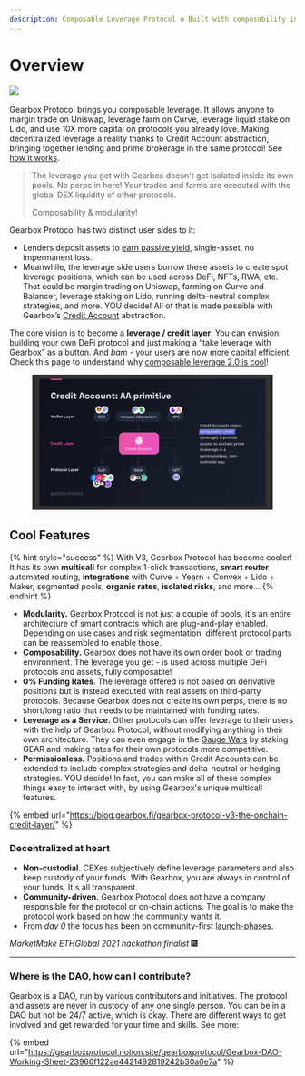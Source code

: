 ```yaml
---
description: Composable Leverage Protocol ⚙ Built with composability in mind <3
---
```


# Overview&#x20;

![](.gitbook/assets/IMG\_7234.PNG)

Gearbox Protocol brings you composable leverage. It allows anyone to margin trade on Uniswap, leverage farm on Curve, leverage liquid stake on Lido, and use 10X more capital on protocols you already love. Making decentralized leverage a reality thanks to Credit Account abstraction, bringing together lending and prime brokerage in the same protocol! See [how it works](overview/how-it-works.md).

> The leverage you get with Gearbox doesn't get isolated inside its own pools. No perps in here! Your trades and farms are executed with the global DEX liquidity of other protocols.
>
> Composability & modularity!

Gearbox Protocol has two distinct user sides to it:

* Lenders deposit assets to [earn passive yield](lending-market/manage-liquidity.md), single-asset, no impermanent loss.
* Meanwhile, the leverage side users borrow these assets to create spot leverage positions, which can be used across DeFi, NFTs, RWA, etc. That could be margin trading on Uniswap, farming on Curve and Balancer, leverage staking on Lido, running delta-neutral complex strategies, and more. YOU decide! All of that is made possible with Gearbox’s [Credit Account](overview/credit-account/) abstraction.

The core vision is to become a **leverage / credit layer**. You can envision building your own DeFi protocol and just making a “take leverage with Gearbox” as a button. And _bam_ - your users are now more capital efficient. Check this page to understand why [composable leverage 2.0 is cool](what-can-you-do-with-leverage-2.0.md)!

<figure><img src=".gitbook/assets/Gearbox Primitive Onchain Credit.png" alt=""><figcaption></figcaption></figure>

## **Cool Features**

{% hint style="success" %}
With V3, Gearbox Protocol has become cooler! It has its own **multicall** for complex 1-click transactions, **smart router** automated routing, **integrations** with Curve + Yearn + Convex + Lido + Maker, segmented pools, **organic rates**, **isolated risks**, and more...
{% endhint %}

* **Modularity.** Gearbox Protocol is not just a couple of pools, it's an entire architecture of smart contracts which are plug-and-play enabled. Depending on use cases and risk segmentation, different protocol parts can be reassembled to enable those.
* **Composability.** Gearbox does not have its own order book or trading environment. The leverage you get - is used across multiple DeFi protocols and assets, fully composable!
* **0% Funding Rates**. The leverage offered is not based on derivative positions but is instead executed with real assets on third-party protocols. Because Gearbox does not create its own perps, there is no short/long ratio that needs to be maintained with funding rates.&#x20;
* **Leverage as a Service.** Other protocols can offer leverage to their users with the help of Gearbox Protocol, without modifying anything in their own architecture. They can even engage in the [Gauge Wars](governance/quotas-and-gauges/#gauges) by staking GEAR and making rates for their own protocols more competitive.&#x20;
* **Permissionless.** Positions and trades within Credit Accounts can be extended to include complex strategies and delta-neutral or hedging strategies. YOU decide! In fact, you can make all of these complex things easy to interact with, by using Gearbox's unique multicall features.

{% embed url="https://blog.gearbox.fi/gearbox-protocol-v3-the-onchain-credit-layer/" %}

### Decentralized at heart

* **Non-custodial.** CEXes subjectively define leverage parameters and also keep custody of your funds. With Gearbox, you are always in control of your funds. It's all transparent.
* **Community-driven.** Gearbox Protocol does not have a company responsible for the protocol or on-chain actions. The goal is to make the protocol work based on how the community wants it.&#x20;
* From _day 0_ the focus has been on community-first [launch-phases](overview/launch-phases/ "mention").

_MarketMake ETHGlobal 2021 hackathon finalist_ 🎆

***

### **Where is the DAO, how can I contribute?**

Gearbox is a DAO, run by various contributors and initiatives. The protocol and assets are never in custody of any one single person. You can be in a DAO but not be 24/7 active, which is okay. There are different ways to get involved and get rewarded for your time and skills. See more:

{% embed url="https://gearboxprotocol.notion.site/gearboxprotocol/Gearbox-DAO-Working-Sheet-23966f122ae4421492819242b30a0e7a" %}
